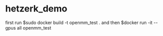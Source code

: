 # hetzerk_demo

first run 
$sudo docker build -t openmm_test .
and then
$docker run -it --gpus all openmm_test
